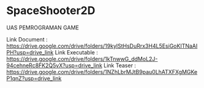 # SpaceShooter2D
UAS PEMROGRAMAN GAME

Link Document : https://drive.google.com/drive/folders/19kylStHsDuRrx3H4L5EsiGoKITNaAIPH?usp=drive_link
Link Executable : https://drive.google.com/drive/folders/1kTnwwG_ddMoL2J-94cehneRc8FK2Q5vX?usp=drive_link
Link Teaser : https://drive.google.com/drive/folders/1NZhLbrMJtB9pau0LhATXFXgMGKeP1qnZ?usp=drive_link
